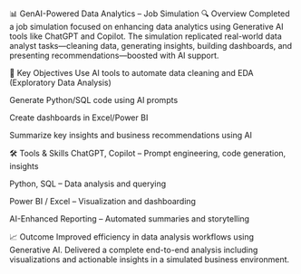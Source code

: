 
📊 GenAI-Powered Data Analytics – Job Simulation
🔍 Overview
Completed a job simulation focused on enhancing data analytics using Generative AI tools like ChatGPT and Copilot. The simulation replicated real-world data analyst tasks—cleaning data, generating insights, building dashboards, and presenting recommendations—boosted with AI support.

🧠 Key Objectives
Use AI tools to automate data cleaning and EDA (Exploratory Data Analysis)

Generate Python/SQL code using AI prompts

Create dashboards in Excel/Power BI

Summarize key insights and business recommendations using AI

🛠 Tools & Skills
ChatGPT, Copilot – Prompt engineering, code generation, insights

Python, SQL – Data analysis and querying

Power BI / Excel – Visualization and dashboarding

AI-Enhanced Reporting – Automated summaries and storytelling

📈 Outcome
Improved efficiency in data analysis workflows using Generative AI. Delivered a complete end-to-end analysis including visualizations and actionable insights in a simulated business environment.
